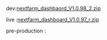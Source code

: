 dev:[nextfarm_dashbaord_V1.0.98_2.zip](https://github.com/user-attachments/files/18582790/nextfarm_dashbaord_V1.0.98_2.zip)



live :[nextfarm_dashboard_V1.0.97_r.zip](https://github.com/user-attachments/files/18558802/nextfarm_dashboard_V1.0.97_r.zip)



pre-production : 
